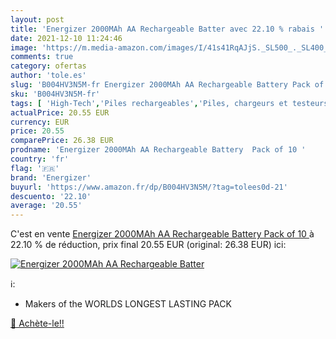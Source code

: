 ```yaml
---
layout: post
title: 'Energizer 2000MAh AA Rechargeable Batter avec 22.10 % rabais '
date: 2021-12-10 11:24:46
image: 'https://m.media-amazon.com/images/I/41s41RqAJjS._SL500_._SL400_.jpg'
comments: true
category: ofertas
author: 'tole.es'
slug: 'B004HV3N5M-fr Energizer 2000MAh AA Rechargeable Battery Pack of 10'
sku: 'B004HV3N5M-fr'
tags: [ 'High-Tech','Piles rechargeables','Piles, chargeurs et testeurs','energizer', ]
actualPrice: 20.55 EUR
currency: EUR
price: 20.55
comparePrice: 26.38 EUR
prodname: 'Energizer 2000MAh AA Rechargeable Battery  Pack of 10 '
country: 'fr'
flag: '🇫🇷'
brand: 'Energizer'
buyurl: 'https://www.amazon.fr/dp/B004HV3N5M/?tag=tolees0d-21'
descuento: '22.10'
average: '20.55'
---
```


C'est en vente [Energizer 2000MAh AA Rechargeable Battery  Pack of 10 ](https://www.amazon.fr/dp/B004HV3N5M/?tag=tolees0d-21)  à  22.10 % de réduction, prix final  20.55 EUR (original: 26.38 EUR) ici:

[![Energizer 2000MAh AA Rechargeable Batter](https://m.media-amazon.com/images/I/41s41RqAJjS._SL500_._SL400_.jpg)](https://www.amazon.fr/dp/B004HV3N5M/?tag=tolees0d-21)

ℹ️:

- Makers of the WORLDS LONGEST LASTING PACK

[🛒 Achète-le!!](https://www.amazon.fr/dp/B004HV3N5M/?tag=tolees0d-21)
